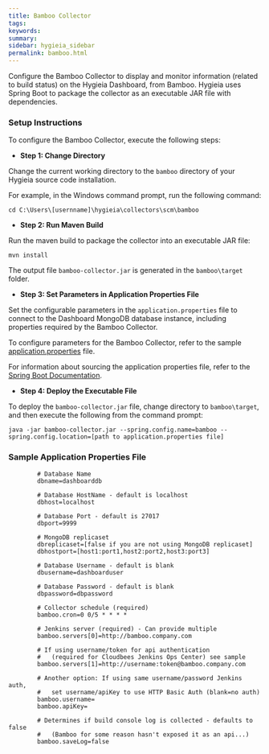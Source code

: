 ```yaml
---
title: Bamboo Collector
tags:
keywords:
summary:
sidebar: hygieia_sidebar
permalink: bamboo.html
---
```


Configure the Bamboo Collector to display and monitor information (related to build status) on the Hygieia Dashboard, from Bamboo. Hygieia uses Spring Boot to package the collector as an executable JAR file with dependencies.

### Setup Instructions

To configure the Bamboo Collector, execute the following steps:

*   **Step 1: Change Directory**

Change the current working directory to the `bamboo` directory of your Hygieia source code installation.

For example, in the Windows command prompt, run the following command:

```
cd C:\Users\[usernname]\hygieia\collectors\scm\bamboo
```

*   **Step 2: Run Maven Build**

Run the maven build to package the collector into an executable JAR file:

``` 
mvn install
```

The output file `bamboo-collector.jar` is generated in the `bamboo\target` folder.

*   **Step 3: Set Parameters in Application Properties File**

Set the configurable parameters in the `application.properties` file to connect to the Dashboard MongoDB database instance, including properties required by the Bamboo Collector.

To configure parameters for the Bamboo Collector, refer to the sample [application.properties](#sample-application-properties-file) file.

For information about sourcing the application properties file, refer to the [Spring Boot Documentation](http://docs.spring.io/spring-boot/docs/current-SNAPSHOT/reference/htmlsingle/#boot-features-external-config-application-property-files).

*   **Step 4: Deploy the Executable File**

To deploy the `bamboo-collector.jar` file, change directory to `bamboo\target`, and then execute the following from the command prompt:

```
java -jar bamboo-collector.jar --spring.config.name=bamboo --spring.config.location=[path to application.properties file]
```

### Sample Application Properties File

```properties
		# Database Name
		dbname=dashboarddb

		# Database HostName - default is localhost
		dbhost=localhost

		# Database Port - default is 27017
		dbport=9999

		# MongoDB replicaset
		dbreplicaset=[false if you are not using MongoDB replicaset]
		dbhostport=[host1:port1,host2:port2,host3:port3]

		# Database Username - default is blank
		dbusername=dashboarduser

		# Database Password - default is blank
		dbpassword=dbpassword

		# Collector schedule (required)
		bamboo.cron=0 0/5 * * * *

		# Jenkins server (required) - Can provide multiple
		bamboo.servers[0]=http://bamboo.company.com

		# If using username/token for api authentication
		#   (required for Cloudbees Jenkins Ops Center) see sample
		bamboo.servers[1]=http://username:token@bamboo.company.com

		# Another option: If using same username/password Jenkins auth,
		#   set username/apiKey to use HTTP Basic Auth (blank=no auth)
		bamboo.username=
		bamboo.apiKey=

		# Determines if build console log is collected - defaults to false
		#   (Bamboo for some reason hasn't exposed it as an api...)
		bamboo.saveLog=false
```
